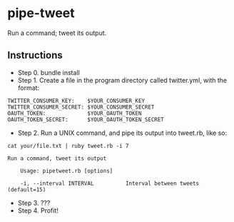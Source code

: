 pipe-tweet
==========

Run a command; tweet its output.

## Instructions


- Step 0. bundle install
- Step 1. Create a file in the program directory called twitter.yml, with the format:

```
TWITTER_CONSUMER_KEY:    $YOUR_CONSUMER_KEY  
TWITTER_CONSUMER_SECRET: $YOUR_CONSUMER_SECRET  
OAUTH_TOKEN:             $YOUR_OAUTH_TOKEN  
OAUTH_TOKEN_SECRET:      $YOUR_OAUTH_TOKEN_SECRET  
```


- Step 2. Run a UNIX command, and pipe its output into tweet.rb, like so:

```
cat your/file.txt | ruby tweet.rb -i 7
```

```
Run a command, tweet its output

    Usage: pipetweet.rb [options]
    
    -i, --interval INTERVAL          Interval between tweets (default=15)
```

- Step 3. ???
- Step 4. Profit!
